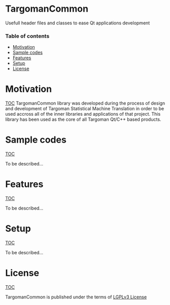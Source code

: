 # TargomanCommon
Usefull header files and classes to ease Qt applications development

### Table of contents
- [Motivation](#motivation)
- [Sample codes](#sample-codes)
- [Features](#features)
- [Setup](#setup)
- [License](#license)


# Motivation
[TOC](#table-of-contents)
TargomanCommon library was developed during the process of design and development of Targoman Statistical Machine Translation in order to be used accross
all of the inner libraries and applications of that project. This library has been used as the core of all Targoman Qt/C++ based products.

# Sample codes
[TOC](#table-of-contents)

To be described...

# Features
[TOC](#table-of-contents)

To be described...

# Setup
[TOC](#table-of-contents)

To be described...

# License
[TOC](#table-of-contents)

TargomanCommon is published under the terms of [LGPLv3 License](./LICENSE)

